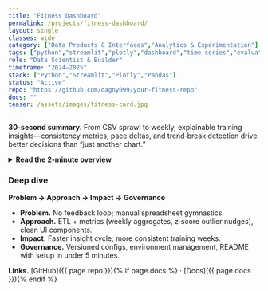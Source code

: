 ```yaml
---
title: "Fitness Dashboard"
permalink: /projects/fitness-dashboard/
layout: single
classes: wide
category: ["Data Products & Interfaces","Analytics & Experimentation"]
tags: ["python","streamlit","plotly","dashboard","time-series","evaluation"]
role: "Data Scientist & Builder"
timeframe: "2024–2025"
stack: ["Python","Streamlit","Plotly","Pandas"]
status: "Active"
repo: "https://github.com/dagny099/your-fitness-repo"
docs: ""
teaser: /assets/images/fitness-card.jpg
---
```


**30‑second summary.** From CSV sprawl to weekly, explainable training insights—consistency metrics, pace deltas, and trend‑break detection drive better decisions than “just another chart.”

<details><summary><strong>Read the 2‑minute overview</strong></summary>

**Problem.** Scattershot workout exports made it hard to answer simple questions: *Am I getting faster? Where did training slip?*  
**Approach.** A Streamlit app that ingests exports, standardizes fields, classifies sessions (run/walk/hybrid), and surfaces weekly deltas and “what changed?” callouts.  
**Impact.** Clear trend views and consistency prompts improved adherence and pace.  
**Governance.** Reproducible env (Poetry/direnv), documented pipeline; data never leaves your machine.

</details>

### Deep dive
**Problem → Approach → Impact → Governance**  
- **Problem.** No feedback loop; manual spreadsheet gymnastics.  
- **Approach.** ETL + metrics (weekly aggregates, z‑score outlier nudges), clean UI components.  
- **Impact.** Faster insight cycle; more consistent training weeks.  
- **Governance.** Versioned configs, environment management, README with setup in under 5 minutes.

**Links.** [GitHub]({{ page.repo }}){% if page.docs %} · [Docs]({{ page.docs }}){% endif %}